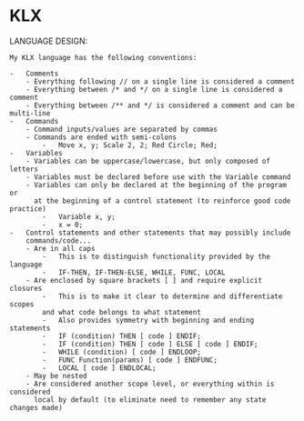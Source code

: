 # KLX

LANGUAGE DESIGN:

	My KLX language has the following conventions:

	-	Comments
		- Everything following // on a single line is considered a comment
		- Everything between /* and */ on a single line is considered a comment
		- Everything between /** and */ is considered a comment and can be multi-line
	-	Commands
		- Command inputs/values are separated by commas
		- Commands are ended with semi-colons
			-	Move x, y; Scale 2, 2; Red Circle; Red;
	-	Variables
		- Variables can be uppercase/lowercase, but only composed of letters
		- Variables must be declared before use with the Variable command
		- Variables	can only be declared at the beginning of the program or
		  at the beginning of a control statement (to reinforce good code practice)
			-	Variable x, y;
			-	x = 0;
	-	Control statements and other statements that may possibly include 
		commands/code...
		- Are in all caps
			-	This is to distinguish functionality provided by the language
			-	IF-THEN, IF-THEN-ELSE, WHILE, FUNC, LOCAL
		- Are enclosed by square brackets [ ] and require explicit closures
			-	This is to make it clear to determine and differentiate scopes
			and what code belongs to what statement
			-	Also provides symmetry with beginning and ending statements
			-	IF (condition) THEN [ code ] ENDIF;
			-	IF (condition) THEN [ code ] ELSE [ code ] ENDIF;
			-	WHILE (condition) [ code ] ENDLOOP;
			-	FUNC Function(params) [ code ] ENDFUNC;
			-	LOCAL [ code ] ENDLOCAL;
		- May be nested
		- Are considered another scope level, or everything within is considered
		  local by default (to eliminate need to remember any state changes made)
